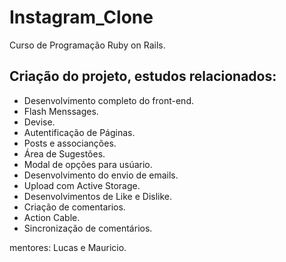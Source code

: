 # Instagram_Clone
Curso de Programação Ruby on Rails.

## Criação do projeto, estudos relacionados:
- Desenvolvimento completo do front-end.
- Flash Menssages.
- Devise.
- Autentificação de Páginas.
- Posts e associanções.
- Área de Sugestões.
- Modal de opções para usúario.
- Desenvolvimento do envio de emails.
- Upload com Active Storage.
- Desenvolvimentos de Like e Dislike.
- Criação de comentarios.
- Action Cable.
- Sincronização de comentários.

 mentores: Lucas e Mauricio.
